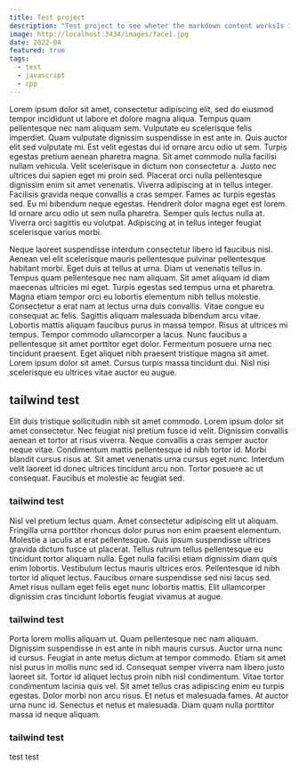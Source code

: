 ```yaml
---
title: Test project
description: "Test project to see wheter the markdown content worksIs it working? Hello?? Is a break not allowed? Or is it just a problem with copying and pasting? Seems like the second option. Yay it works now :)"
image: http://localhost:3434/images/face1.jpg
date: 2022-04
featured: true
tags:
  - test
  - javascript
  - cpp
---
```


Lorem ipsum dolor sit amet, consectetur adipiscing elit, sed do eiusmod tempor incididunt ut labore et dolore magna aliqua. Tempus quam pellentesque nec nam aliquam sem. Vulputate eu scelerisque felis imperdiet. Quam vulputate dignissim suspendisse in est ante in. Quis auctor elit sed vulputate mi. Est velit egestas dui id ornare arcu odio ut sem. Turpis egestas pretium aenean pharetra magna. Sit amet commodo nulla facilisi nullam vehicula. Velit scelerisque in dictum non consectetur a. Justo nec ultrices dui sapien eget mi proin sed. Placerat orci nulla pellentesque dignissim enim sit amet venenatis. Viverra adipiscing at in tellus integer. Facilisis gravida neque convallis a cras semper. Fames ac turpis egestas sed. Eu mi bibendum neque egestas. Hendrerit dolor magna eget est lorem. Id ornare arcu odio ut sem nulla pharetra. Semper quis lectus nulla at. Viverra orci sagittis eu volutpat. Adipiscing at in tellus integer feugiat scelerisque varius morbi.

Neque laoreet suspendisse interdum consectetur libero id faucibus nisl. Aenean vel elit scelerisque mauris pellentesque pulvinar pellentesque habitant morbi. Eget duis at tellus at urna. Diam ut venenatis tellus in. Tempus quam pellentesque nec nam aliquam. Sit amet aliquam id diam maecenas ultricies mi eget. Turpis egestas sed tempus urna et pharetra. Magna etiam tempor orci eu lobortis elementum nibh tellus molestie. Consectetur a erat nam at lectus urna duis convallis. Vitae congue eu consequat ac felis. Sagittis aliquam malesuada bibendum arcu vitae. Lobortis mattis aliquam faucibus purus in massa tempor. Risus at ultrices mi tempus. Tempor commodo ullamcorper a lacus. Nunc faucibus a pellentesque sit amet porttitor eget dolor. Fermentum posuere urna nec tincidunt praesent. Eget aliquet nibh praesent tristique magna sit amet. Lorem ipsum dolor sit amet. Cursus turpis massa tincidunt dui. Nisl nisi scelerisque eu ultrices vitae auctor eu augue.

## tailwind test

Elit duis tristique sollicitudin nibh sit amet commodo. Lorem ipsum dolor sit amet consectetur. Nec feugiat nisl pretium fusce id velit. Dignissim convallis aenean et tortor at risus viverra. Neque convallis a cras semper auctor neque vitae. Condimentum mattis pellentesque id nibh tortor id. Morbi blandit cursus risus at. Sit amet venenatis urna cursus eget nunc. Interdum velit laoreet id donec ultrices tincidunt arcu non. Tortor posuere ac ut consequat. Faucibus et molestie ac feugiat sed.

### tailwind test

Nisl vel pretium lectus quam. Amet consectetur adipiscing elit ut aliquam. Fringilla urna porttitor rhoncus dolor purus non enim praesent elementum. Molestie a iaculis at erat pellentesque. Quis ipsum suspendisse ultrices gravida dictum fusce ut placerat. Tellus rutrum tellus pellentesque eu tincidunt tortor aliquam nulla. Eget nulla facilisi etiam dignissim diam quis enim lobortis. Vestibulum lectus mauris ultrices eros. Pellentesque id nibh tortor id aliquet lectus. Faucibus ornare suspendisse sed nisi lacus sed. Amet risus nullam eget felis eget nunc lobortis mattis. Elit ullamcorper dignissim cras tincidunt lobortis feugiat vivamus at augue.

### tailwind test

Porta lorem mollis aliquam ut. Quam pellentesque nec nam aliquam. Dignissim suspendisse in est ante in nibh mauris cursus. Auctor urna nunc id cursus. Feugiat in ante metus dictum at tempor commodo. Etiam sit amet nisl purus in mollis nunc sed id. Consequat semper viverra nam libero justo laoreet sit. Tortor id aliquet lectus proin nibh nisl condimentum. Vitae tortor condimentum lacinia quis vel. Sit amet tellus cras adipiscing enim eu turpis egestas. Dolor morbi non arcu risus. Et netus et malesuada fames. At auctor urna nunc id. Senectus et netus et malesuada. Diam quam nulla porttitor massa id neque aliquam.

### tailwind test

test test
